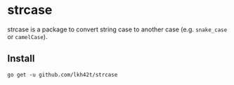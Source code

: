 # strcase

strcase is a package to convert string case to another case (e.g. `snake_case` or `camelCase`).

## Install

```console
go get -u github.com/lkh42t/strcase
```
